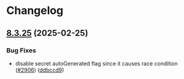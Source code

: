 # Changelog

## [8.3.25](https://github.com/camunda/camunda-platform-helm/compare/camunda-platform-8.3-v8.3.24...camunda-platform-8.3-8.3.25) (2025-02-25)


### Bug Fixes

* disable secret autoGenerated flag since it causes race condition ([#2906](https://github.com/camunda/camunda-platform-helm/issues/2906)) ([ddbccd9](https://github.com/camunda/camunda-platform-helm/commit/ddbccd9089c517ba12cf401e1f2617ffda55738e))
